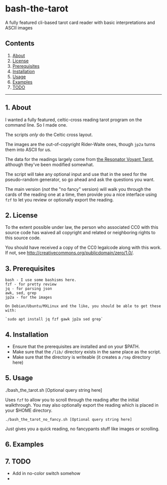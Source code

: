 bash-the-tarot
==========

A fully featured cli-based tarot card reader with basic interpretations and ASCII images 
  
## Contents
 1. [About](#1-about)
 2. [License](#2-license)
 3. [Prerequisites](#3-prerequisites)
 4. [Installation](#4-installation)
 5. [Usage](#5-usage)
 6. [Examples](#6-Examples)
 7. [TODO](#7-todo)

***

## 1. About

I wanted a fully featured, celtic-cross reading tarot program on the command line. So I made one.

The scripts *only* do the Celtic cross layout. 

The images are the out-of-copyright Rider-Waite ones, though `jp2a` turns them into ASCII for us.

The data for the readings largely come from  [the Resonator Voyant Tarot](https://github.com/abetusk/ResonatorVoyantTarot), although they've been modified somewhat.

The script will take any optional input and use that in the seed for the pseudo-random generator, so go ahead and ask the questions you want.

The main version (*not* the "no fancy" version) will walk you through the cards of the reading one at a time, then provide you a nice interface using `fzf` to let you review or optionally export the reading.

 
## 2. License


  To the extent possible under law, the person who associated CC0 with
  this source code has waived all copyright and related or neighboring rights
  to this source code.

  You should have received a copy of the CC0 legalcode along with this
  work.  If not, see <http://creativecommons.org/publicdomain/zero/1.0/>.



## 3. Prerequisites

    bash - I use some bashisms here.
    fzf - for pretty review
    jq - for parsing json
    awk, sed, grep 
    jp2a - for the images

    On Debian/Ubuntu/MXLinux and the like, you should be able to get these with:
    
    `sudo apt install jq fzf gawk jp2a sed grep`

## 4. Installation

* Ensure that the prerequisites are installed and on your $PATH.
* Make sure that the `/lib/` directory exists in the same place as the script.
* Make sure that the directory is writeable (it creates a `/tmp` directory here)

## 5. Usage

./bash_the_tarot.sh [Optional query string here]
 
Uses `fzf` to allow you to scroll through the reading after the initial walkthrough. 
You may also optionally export the reading which is placed in your $HOME directory.
 
`./bash_the_tarot_no_fancy.sh [Optional query string here]`

Just gives you a quick reading, no fancypants stuff like images or scrolling.

## 6. Examples

## 7. TODO

* Add in no-color switch somehow
* 
